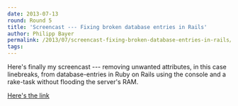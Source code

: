 ```yaml
---
date: 2013-07-13
round: Round 5
title: 'Screencast --- Fixing broken database entries in Rails'
author: Philipp Bayer
permalink: /2013/07/screencast-fixing-broken-database-entries-in-rails/
tags:
---
```

Here's finally my screencast --- removing unwanted attributes, in this case linebreaks, from database-entries in Ruby on Rails using the console and a rake-task without flooding the server's RAM.

[Here's the link][1]

 [1]: http://www.youtube.com/watch?v=qfY63rYc2As
